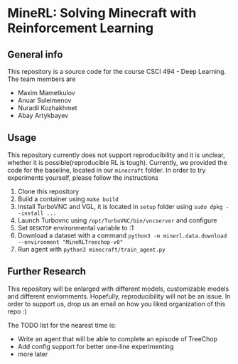 # MineRL: Solving Minecraft with Reinforcement Learning
## General info
This repository is a source code for the course CSCI 494 - Deep Learning. The team members are
<ul>
<li>Maxim Mametkulov</li>
<li>Anuar Suleimenov</li>
<li>Nuradil Kozhakhmet</li>
<li>Abay Artykbayev</li>
</ul>

## Usage

This repository currently does not support reproducibility and it is unclear, whether it is possible(reproducible RL is tough). Currently, we provided the code for the baseline, located in our <code>minecraft</code> folder. In order to try experiments yourself, please follow the instructions
<ol>
<li>Clone this repository</li>
<li>Build a container using <code>make build</code></li>
<li>Install TurboVNC and VGL, it is located in <code>setup</code> folder using <code>sudo dpkg --install ...</code></li>
<li>Launch Turbovnc using <code>/opt/TurboVNC/bin/vncserver</code> and configure</li>
<li>Set <code>DESKTOP</code> environmental variable to :1</li>
<li>Download a dataset with a command <code>python3 -m minerl.data.download --environment "MineRLTreechop-v0"</code></li>
<li>Run agent with <code>python3 minecraft/train_agent.py</code></li>
</ol>

## Further Research

This repository will be enlarged with different models, customizable models and different enviornments. Hopefully, reproducibility will not be an issue. In order to support us, drop us an email on how you liked organization of this repo :)

The TODO list for the nearest time is:
<ul>
<li>Write an agent that will be able to complete an episode of TreeChop</li>
<li>Add config support for better one-line experimenting</li>
<li>more later</li>
</ul>